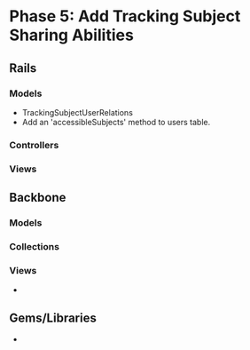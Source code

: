 # Phase 5: Add Tracking Subject Sharing Abilities

## Rails
### Models
* TrackingSubjectUserRelations
* Add an 'accessibleSubjects' method to users table.

### Controllers

### Views

## Backbone
### Models

### Collections

### Views
*

## Gems/Libraries
*
